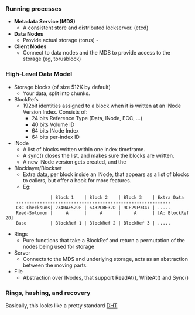 ### Running processes

* **Metadata Service (MDS)**
  * A consistent store and distributed lockserver. (etcd)
* **Data Nodes**
  * Provide actual storage (torus)                       -
* **Client Nodes**
  * Connect to data nodes and the MDS to provide access to the storage (eg, torusblock) 

### High-Level Data Model

* Storage blocks (of size 512K by default) 
  * Your data, split into chunks.
* BlockRefs 
  * 192bit identities assigned to a block when it is written at an INode Version Index. Consists of:
    * 24 bits Reference Type (Data, INode, ECC, ...)
    * 40 bits Volume ID
    * 64 bits INode Index
    * 64 bits per-index ID
* INode
  * A list of blocks written within one index timeframe. 
  * A sync() closes the list, and makes sure the blocks are written. 
  * A new INode version gets created, and the  
* Blocklayer/Blockset
  * Extra data, per block inside an INode, that appears as a list of blocks to callers, but offer a hook for more features.
  * Eg:
```
                 | Block 1    | Block 2    | Block 3    | Extra Data
    -----------------------------------------------------------
    CRC Checksums| 2340AE529E | 6432CRE32D | 9CF29F9347 | .....
    Reed-Solomon |     A      |     A      |     A      | [A: BlockRef 20]
    Base         | BlockRef 1 | BlockRef 2 | BlockRef 3 | .....
```
* Rings
  * Pure functions that take a BlockRef and return a permutation of the nodes being used for storage 
* Server
  * Connects to the MDS and underlying storage, acts as an abstraction between the moving parts. 
* File
  * Abstraction over INodes, that support ReadAt(), WriteAt() and Sync()

### Rings, hashing, and recovery

Basically, this looks like a pretty standard [DHT](https://en.wikipedia.org/wiki/Distributed_hash_table)
